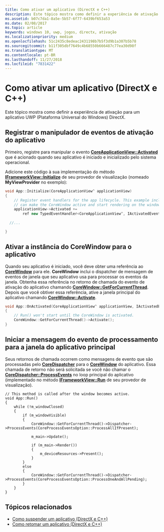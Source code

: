 ```yaml
---
title: Como ativar um aplicativo (DirectX e C++)
description: Este tópico mostra como definir a experiência de ativação para um aplicativo UWP (Plataforma Universal do Windows) DirectX.
ms.assetid: b07c7da1-8a5e-5b57-6f77-6439bf653a53
ms.date: 02/08/2017
ms.topic: article
keywords: windows 10, uwp, jogos, directx, ativação
ms.localizationpriority: medium
ms.openlocfilehash: 51c2435c8edeac2431198b7b5f3d9b1a307b5b78
ms.sourcegitcommit: b11f305dbf7649c4b68550b666487c77ea30d98f
ms.translationtype: MT
ms.contentlocale: pt-BR
ms.lasthandoff: 11/27/2018
ms.locfileid: "7831422"
---
```

# <a name="how-to-activate-an-app-directx-and-c"></a>Como ativar um aplicativo (DirectX e C++)



Este tópico mostra como definir a experiência de ativação para um aplicativo UWP (Plataforma Universal do Windows) DirectX.

## <a name="register-the-app-activation-event-handler"></a>Registrar o manipulador de eventos de ativação do aplicativo


Primeiro, registre para manipular o evento [**CoreApplicationView::Activated**](https://msdn.microsoft.com/library/windows/apps/br225018) que é acionado quando seu aplicativo é iniciado e inicializado pelo sistema operacional.

Adicione este código à sua implementação do método [**IFrameworkView::Initialize**](https://msdn.microsoft.com/library/windows/apps/hh700495) de seu provedor de visualização (nomeado **MyViewProvider** no exemplo):

```cpp
void App::Initialize(CoreApplicationView^ applicationView)
{
    // Register event handlers for the app lifecycle. This example includes Activated, so that we
    // can make the CoreWindow active and start rendering on the window.
    applicationView->Activated +=
        ref new TypedEventHandler<CoreApplicationView^, IActivatedEventArgs^>(this, &App::OnActivated);
  
  //...

}
```

## <a name="activate-the-corewindow-instance-for-the-app"></a>Ativar a instância do CoreWindow para o aplicativo


Quando seu aplicativo é iniciado, você deve obter uma referência ao [**CoreWindow**](https://msdn.microsoft.com/library/windows/apps/br208225) para ele. **CoreWindow** inclui o dispatcher de mensagem de eventos de janela que seu aplicativo usa para processar os eventos da janela. Obtenha essa referência no retorno de chamada do evento de ativação do aplicativo chamando [**CoreWindow::GetForCurrentThread**](https://msdn.microsoft.com/library/windows/apps/hh701589). Depois que você obtiver essa referência, ative a janela principal do aplicativo chamando [**CoreWindow::Activate**](https://msdn.microsoft.com/library/windows/apps/br208254).

```cpp
void App::OnActivated(CoreApplicationView^ applicationView, IActivatedEventArgs^ args)
{
    // Run() won't start until the CoreWindow is activated.
    CoreWindow::GetForCurrentThread()->Activate();
}
```

## <a name="start-processing-event-message-for-the-main-app-window"></a>Iniciar a mensagem do evento de processamento para a janela do aplicativo principal


Seus retornos de chamada ocorrem como mensagens de evento que são processadas pelo [**CoreDispatcher**](https://msdn.microsoft.com/library/windows/apps/br208211) para o [**CoreWindow**](https://msdn.microsoft.com/library/windows/apps/br208225) do aplicativo. Essa chamada de retorno não será solicitada se você não chamar o [**CoreDispatcher::ProcessEvents**](https://msdn.microsoft.com/library/windows/apps/br208215) no loop principal do aplicativo (implementado no método [**IFrameworkView::Run**](https://msdn.microsoft.com/library/windows/apps/hh700505) de seu provedor de visualização).

``` syntax
// This method is called after the window becomes active.
void App::Run()
{
    while (!m_windowClosed)
    {
        if (m_windowVisible)
        {
            CoreWindow::GetForCurrentThread()->Dispatcher->ProcessEvents(CoreProcessEventsOption::ProcessAllIfPresent);

            m_main->Update();

            if (m_main->Render())
            {
                m_deviceResources->Present();
            }
        }
        else
        {
            CoreWindow::GetForCurrentThread()->Dispatcher->ProcessEvents(CoreProcessEventsOption::ProcessOneAndAllPending);
        }
    }
}
```

## <a name="related-topics"></a>Tópicos relacionados


* [Como suspender um aplicativo (DirectX e C++)](how-to-suspend-an-app-directx-and-cpp.md)
* [Como retomar um aplicativo (DirectX e C++)](how-to-resume-an-app-directx-and-cpp.md)

 

 




